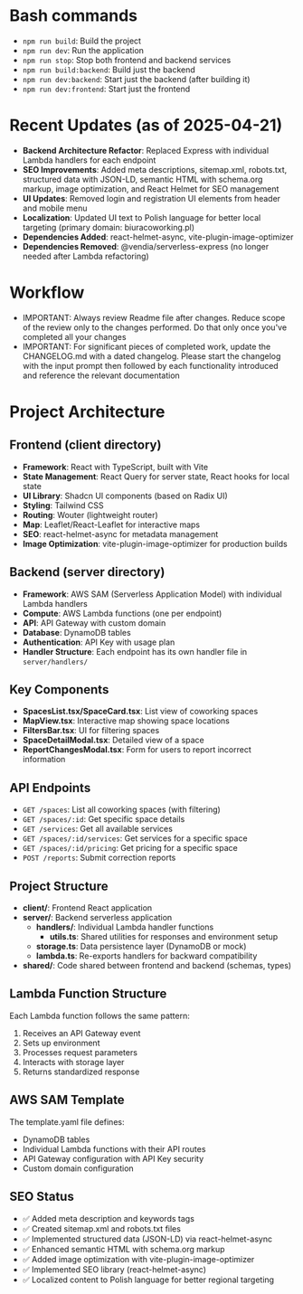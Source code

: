 # Bash commands
- `npm run build`: Build the project
- `npm run dev`: Run the application
- `npm run stop`: Stop both frontend and backend services
- `npm run build:backend`: Build just the backend
- `npm run dev:backend`: Start just the backend (after building it)
- `npm run dev:frontend`: Start just the frontend

# Recent Updates (as of 2025-04-21)
- **Backend Architecture Refactor**: Replaced Express with individual Lambda handlers for each endpoint
- **SEO Improvements**: Added meta descriptions, sitemap.xml, robots.txt, structured data with JSON-LD, semantic HTML with schema.org markup, image optimization, and React Helmet for SEO management
- **UI Updates**: Removed login and registration UI elements from header and mobile menu
- **Localization**: Updated UI text to Polish language for better local targeting (primary domain: biuracoworking.pl)
- **Dependencies Added**: react-helmet-async, vite-plugin-image-optimizer
- **Dependencies Removed**: @vendia/serverless-express (no longer needed after Lambda refactoring)

# Workflow
- IMPORTANT: Always review Readme file after changes. Reduce scope of the review only to the changes performed. Do that only once you've completed all your changes 
- IMPORTANT: For significant pieces of completed work, update the CHANGELOG.md with a dated changelog. Please start the changelog with the input prompt then followed by each functionality introduced and reference the relevant documentation

# Project Architecture

## Frontend (client directory)
- **Framework**: React with TypeScript, built with Vite
- **State Management**: React Query for server state, React hooks for local state
- **UI Library**: Shadcn UI components (based on Radix UI)
- **Styling**: Tailwind CSS
- **Routing**: Wouter (lightweight router)
- **Map**: Leaflet/React-Leaflet for interactive maps
- **SEO**: react-helmet-async for metadata management
- **Image Optimization**: vite-plugin-image-optimizer for production builds

## Backend (server directory)
- **Framework**: AWS SAM (Serverless Application Model) with individual Lambda handlers
- **Compute**: AWS Lambda functions (one per endpoint)
- **API**: API Gateway with custom domain
- **Database**: DynamoDB tables
- **Authentication**: API Key with usage plan
- **Handler Structure**: Each endpoint has its own handler file in `server/handlers/`

## Key Components
- **SpacesList.tsx/SpaceCard.tsx**: List view of coworking spaces
- **MapView.tsx**: Interactive map showing space locations
- **FiltersBar.tsx**: UI for filtering spaces
- **SpaceDetailModal.tsx**: Detailed view of a space
- **ReportChangesModal.tsx**: Form for users to report incorrect information

## API Endpoints
- `GET /spaces`: List all coworking spaces (with filtering)
- `GET /spaces/:id`: Get specific space details
- `GET /services`: Get all available services
- `GET /spaces/:id/services`: Get services for a specific space
- `GET /spaces/:id/pricing`: Get pricing for a specific space
- `POST /reports`: Submit correction reports

## Project Structure
- **client/**: Frontend React application
- **server/**: Backend serverless application
  - **handlers/**: Individual Lambda handler functions
    - **utils.ts**: Shared utilities for responses and environment setup
  - **storage.ts**: Data persistence layer (DynamoDB or mock)
  - **lambda.ts**: Re-exports handlers for backward compatibility
- **shared/**: Code shared between frontend and backend (schemas, types)

## Lambda Function Structure
Each Lambda function follows the same pattern:
1. Receives an API Gateway event
2. Sets up environment
3. Processes request parameters
4. Interacts with storage layer
5. Returns standardized response

## AWS SAM Template
The template.yaml file defines:
- DynamoDB tables
- Individual Lambda functions with their API routes
- API Gateway configuration with API Key security
- Custom domain configuration

## SEO Status
- ✅ Added meta description and keywords tags
- ✅ Created sitemap.xml and robots.txt files
- ✅ Implemented structured data (JSON-LD) via react-helmet-async
- ✅ Enhanced semantic HTML with schema.org markup
- ✅ Added image optimization with vite-plugin-image-optimizer
- ✅ Implemented SEO library (react-helmet-async)
- ✅ Localized content to Polish language for better regional targeting